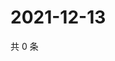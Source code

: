 # 2021-12-13

共 0 条

<!-- BEGIN WEIBO -->
<!-- 最后更新时间 Mon Dec 13 2021 16:17:30 GMT+0800 (China Standard Time) -->

<!-- END WEIBO -->
